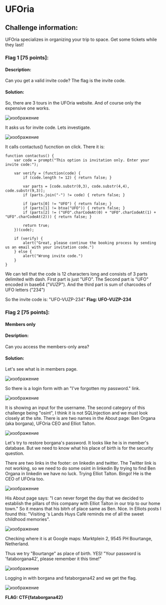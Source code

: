 # UFOria

## Challenge information:
  UFOria specializes in organizing your trip to space. Get some tickets while they last!

### Flag 1 [75 points]:
####   Description:
  Can you get a valid invite code? The flag is the invite code.

####   Solution:
  So, there are 3 tours in the UFOria website. And of course only the expensive one works.
  
  ![изображение](https://user-images.githubusercontent.com/17177071/127030515-c1105caf-4206-49b1-a9fa-6a63aaa59560.png)

  
  
  It asks us for invite code. Lets investigate.
  
  ![изображение](https://user-images.githubusercontent.com/17177071/127030550-4f3c8d01-33aa-45f2-a4eb-3beb63a000dd.png)
  
  It calls contactus() fucnction on click. There it is:
  ```
  function contactus() {
      var code = prompt("This option is invitation only. Enter your invite code:");

      var verify = (function(code) {
          if (code.length != 12) { return false; }

          var parts = [code.substr(0,3), code.substr(4,4), code.substr(9,3)];
          if (parts.join("-") != code) { return false; }

          if (parts[0] != "UFO") { return false; }
          if (parts[1] != btoa("UFO")) { return false; }
          if (parts[2] != ("UFO".charCodeAt(0) + "UFO".charCodeAt(1) + "UFO".charCodeAt(2))) { return false; }

          return true;
      })(code);

      if (verify) {
          alert("Great, please continue the booking process by sending us an email with your invitation code.")        
      } else {
          alert("Wrong invite code.")
      }
  }
  ```
  We can tell that the code is 12 characters long and consists of 3 parts delimited with dash. First part is just "UFO". 
  The Second part is "UFO" encoded in base64 ("VUZP").
  And the third part is sum of charcodes of UFO letters ("234")

  So the invite code is: "UFO-VUZP-234"
  **Flag: UFO-VUZP-234**

### Flag 2 [75 points]: 
####   Members only

####   Desription:
  Can you access the members-only area?

####   Solution:
  Let's see what is in members page. 
  
  ![изображение](https://user-images.githubusercontent.com/17177071/127030670-cbc976b3-b0e4-4199-8576-9aa63d867acb.png)

  
  So there is a login form with an "I've forgotten my password." link.
  
  ![изображение](https://user-images.githubusercontent.com/17177071/127030722-7b6fcc70-0e61-4292-8dae-35fc0cc347d3.png)
  
  It is showing an input for the username.
  The second category of this challenge being "osint", I think it is not SQLInjection and we must look closely at the site.
  There is are two names in the About page: Ben Organa (aka borgana), UFOria CEO and Elliot Talton. 
  
  ![изображение](https://user-images.githubusercontent.com/17177071/127030813-cca4b536-00fa-4b08-bdcd-1e4448413d83.png)
  
  Let's try to restore borgana's password. 
  It looks like he is in member's database. But we need to know what his place of birth is for the security question.

  There are two links in the footer: on linkedin and twitter. The Twitter link is not working, so we need to do some osint in linkedin
  By trying to find Ben Organa in linkedin we have no luck. Trying Elliot Talton. Bingo! He is the CEO of UFOria too. 
  
  ![изображение](https://user-images.githubusercontent.com/17177071/127031020-96aefe7f-2ad9-4642-b309-0956180d7ca9.png)
  
  His About page says: "I can never forget the day that we decided to establish the pillars of this company with Elliot Talton in our trip to our home town."
  So it means that his bitrh of place same as Ben. Nice.
  In Elliots posts I found this: "Visiting 's Lands Huys Café reminds me of all the sweet childhood memories".
  
  ![изображение](https://user-images.githubusercontent.com/17177071/127031119-f77cfc56-2fd0-4bee-aaaa-4cabf7cc6997.png)
  
  Checking where it is at Google maps: Marktplein 2, 9545 PH Bourtange, Netherland. 

  Thus we try "Bourtange" as place of birth. YES! "Your password is 'fataborgana42', please remember it this time!"

![изображение](https://user-images.githubusercontent.com/17177071/127031221-17fa7273-0d64-48a1-ab09-dd657c041b27.png)

  Logging in with borgana and fataborgana42 and we get the flag.
  
  ![изображение](https://user-images.githubusercontent.com/17177071/127031285-b8e8101a-b4ae-4f57-b58b-0ee006f4d302.png)


  **FLAG: CTF{fataborgana42}**
